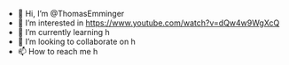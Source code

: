 - 👋 Hi, I’m @ThomasEmminger
- 👀 I’m interested in https://www.youtube.com/watch?v=dQw4w9WgXcQ
- 🌱 I’m currently learning h
- 💞️ I’m looking to collaborate on h
- 📫 How to reach me h

<!---
ThomasEmminger/ThomasEmminger is a ✨ special ✨ repository because its `README.md` (this file) appears on your GitHub profile.
You can click the Preview link to take a look at your changes.
--->
